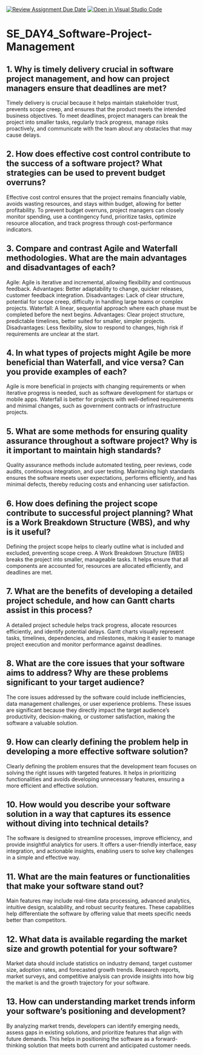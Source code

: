 [![Review Assignment Due Date](https://classroom.github.com/assets/deadline-readme-button-22041afd0340ce965d47ae6ef1cefeee28c7c493a6346c4f15d667ab976d596c.svg)](https://classroom.github.com/a/9pw6JKcu)
[![Open in Visual Studio Code](https://classroom.github.com/assets/open-in-vscode-2e0aaae1b6195c2367325f4f02e2d04e9abb55f0b24a779b69b11b9e10269abc.svg)](https://classroom.github.com/online_ide?assignment_repo_id=18579978&assignment_repo_type=AssignmentRepo)
# SE_DAY4_Software-Project-Management
## 1. Why is timely delivery crucial in software project management, and how can project managers ensure that deadlines are met?
Timely delivery is crucial because it helps maintain stakeholder trust, prevents scope creep, and ensures that the product meets the intended business objectives. To meet deadlines, project managers can break the project into smaller tasks, regularly track progress, manage risks proactively, and communicate with the team about any obstacles that may cause delays.
## 2. How does effective cost control contribute to the success of a software project? What strategies can be used to prevent budget overruns?
Effective cost control ensures that the project remains financially viable, avoids wasting resources, and stays within budget, allowing for better profitability. To prevent budget overruns, project managers can closely monitor spending, use a contingency fund, prioritize tasks, optimize resource allocation, and track progress through cost-performance indicators.
## 3. Compare and contrast Agile and Waterfall methodologies. What are the main advantages and disadvantages of each?
Agile: Agile is iterative and incremental, allowing flexibility and continuous feedback.
Advantages: Better adaptability to change, quicker releases, customer feedback integration.
Disadvantages: Lack of clear structure, potential for scope creep, difficulty in handling large teams or complex projects.
Waterfall: A linear, sequential approach where each phase must be completed before the next begins.
Advantages: Clear project structure, predictable timelines, better suited for smaller, simpler projects.
Disadvantages: Less flexibility, slow to respond to changes, high risk if requirements are unclear at the start.
## 4. In what types of projects might Agile be more beneficial than Waterfall, and vice versa? Can you provide examples of each?
Agile is more beneficial in projects with changing requirements or when iterative progress is needed, such as software development for startups or mobile apps.
Waterfall is better for projects with well-defined requirements and minimal changes, such as government contracts or infrastructure projects.
## 5. What are some methods for ensuring quality assurance throughout a software project? Why is it important to maintain high standards?
Quality assurance methods include automated testing, peer reviews, code audits, continuous integration, and user testing. Maintaining high standards ensures the software meets user expectations, performs efficiently, and has minimal defects, thereby reducing costs and enhancing user satisfaction.
## 6. How does defining the project scope contribute to successful project planning? What is a Work Breakdown Structure (WBS), and why is it useful?
Defining the project scope helps to clearly outline what is included and excluded, preventing scope creep. A Work Breakdown Structure (WBS) breaks the project into smaller, manageable tasks. It helps ensure that all components are accounted for, resources are allocated efficiently, and deadlines are met.
## 7. What are the benefits of developing a detailed project schedule, and how can Gantt charts assist in this process?
A detailed project schedule helps track progress, allocate resources efficiently, and identify potential delays. Gantt charts visually represent tasks, timelines, dependencies, and milestones, making it easier to manage project execution and monitor performance against deadlines.
## 8. What are the core issues that your software aims to address? Why are these problems significant to your target audience?
The core issues addressed by the software could include inefficiencies, data management challenges, or user experience problems. These issues are significant because they directly impact the target audience’s productivity, decision-making, or customer satisfaction, making the software a valuable solution.
## 9. How can clearly defining the problem help in developing a more effective software solution?
Clearly defining the problem ensures that the development team focuses on solving the right issues with targeted features. It helps in prioritizing functionalities and avoids developing unnecessary features, ensuring a more efficient and effective solution.
## 10. How would you describe your software solution in a way that captures its essence without diving into technical details?
The software is designed to streamline processes, improve efficiency, and provide insightful analytics for users. It offers a user-friendly interface, easy integration, and actionable insights, enabling users to solve key challenges in a simple and effective way.
## 11. What are the main features or functionalities that make your software stand out?
Main features may include real-time data processing, advanced analytics, intuitive design, scalability, and robust security features. These capabilities help differentiate the software by offering value that meets specific needs better than competitors.
## 12. What data is available regarding the market size and growth potential for your software?
Market data should include statistics on industry demand, target customer size, adoption rates, and forecasted growth trends. Research reports, market surveys, and competitive analysis can provide insights into how big the market is and the growth trajectory for your software.
## 13. How can understanding market trends inform your software’s positioning and development?
By analyzing market trends, developers can identify emerging needs, assess gaps in existing solutions, and prioritize features that align with future demands. This helps in positioning the software as a forward-thinking solution that meets both current and anticipated customer needs.
